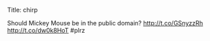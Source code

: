 Title: chirp

Should Mickey Mouse be in the public domain? <a href="http://t.co/GSnyzzRh">http://t.co/GSnyzzRh</a> <a href="http://t.co/dw0k8HoT">http://t.co/dw0k8HoT</a> #plrz
